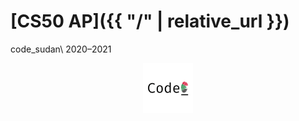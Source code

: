 # [CS50 AP]({{ "/" | relative_url }})

code_sudan\\
2020–2021
<p align="center">
  <img src="images/icon1.png" width="80" title="hover text">
</p>
